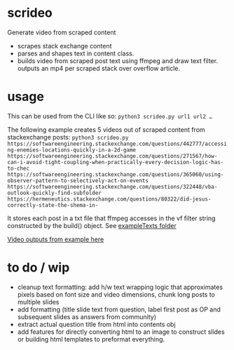# scrideo
Generate video from scraped content

- scrapes stack exchange content 
- parses and shapes text in content class. 
- builds video from scraped post text using ffmpeg and draw text filter. outputs an mp4 per scraped stack over overflow article. 

# usage
This can be used from the CLI like so: 
`python3 scrideo.py url1 url2 …`

The following example creates 5 videos out of scraped content from stackexchange posts:
`python3 scrideo.py https://softwareengineering.stackexchange.com/questions/442777/accessing-enemies-locations-quickly-in-a-2d-game https://softwareengineering.stackexchange.com/questions/271567/how-can-i-avoid-tight-coupling-when-practically-every-decision-logic-has-to-chec https://softwareengineering.stackexchange.com/questions/365060/using-observer-pattern-to-selectively-act-on-events https://softwareengineering.stackexchange.com/questions/322448/vba-outlook-quickly-find-subfolder https://hermeneutics.stackexchange.com/questions/80322/did-jesus-correctly-state-the-shema-in-`

It stores each post in a txt file that ffmpeg accesses in the vf filter string constructed by the build() object. 
See [exampleTexts folder](https://github.com/fullysprinkled/scrideo/tree/main/exampleTexts)

[Video outputs from example here](https://github.com/fullysprinkled/scrideo/tree/main/exampleVideos)

# to do / wip
- cleanup text formatting: add h/w text wrapping logic that approximates pixels based on font size and video dimensions, chunk long posts to multiple slides 
- add formatting (title slide text from question, label first post as OP and subsequent slides as answers from community)
- extract actual question title from html into contents obj
- add features for directly converting html to an image to construct slides or building html templates to preformat everything. 
